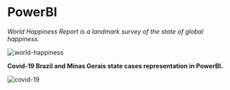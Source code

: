 # PowerBI

*World Happiness Report is a landmark survey of the state of global happiness.*

![world-happiness](https://user-images.githubusercontent.com/62572101/201765844-5acaa5fc-1deb-4802-86a2-d194a84fbe5c.gif)


<b> Covid-19 Brazil and Minas Gerais state cases representation in PowerBI. </b>

![covid-19](https://user-images.githubusercontent.com/62572101/200144778-59804860-bf11-4157-ac85-468ee8a4e3be.gif)
